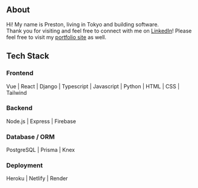 ## About
Hi! My name is Preston, living in Tokyo and building software. </br>
Thank you for visiting and feel free to connect with me on [LinkedIn](https://www.linkedin.com/in/preston-boardman-8210a671/)!
Please feel free to visit my [portfolio site](https://preston-boardman.netlify.app/) as well.

## Tech Stack

### Frontend
Vue | React | Django | Typescript | Javascript | Python | HTML | CSS | Tailwind

### Backend 
Node.js | Express | Firebase

### Database / ORM
PostgreSQL | Prisma | Knex

### Deployment
Heroku | Netlify | Render
